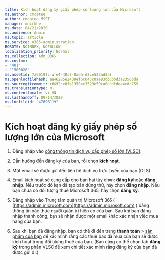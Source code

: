 ```yaml
---
title: Kích hoạt đăng ký giấy phép số lượng lớn của Microsoft
ms.author: cmcatee
author: cmcatee-MSFT
manager: mnirkhe
ms.date: 04/21/2020
ms.audience: Admin
ms.topic: article
ms.service: o365-administration
ROBOTS: NOINDEX, NOFOLLOW
localization_priority: Normal
ms.collection: Adm_O365
ms.custom:
- "481"
- "1500028"
ms.assetid: 7a6919fc-afe4-40c7-8ada-d8ce523ad8a8
ms.openlocfilehash: aa46285e2439ef6c645c0ae83db6bbd3a2350bda
ms.sourcegitcommit: c6692ce0fa1358ec3529e59ca0ecdfdea4cdc759
ms.translationtype: MT
ms.contentlocale: vi-VN
ms.lasthandoff: 09/14/2020
ms.locfileid: "47698119"
---
```

# <a name="activating-a-microsoft-volume-license-subscription"></a>Kích hoạt đăng ký giấy phép số lượng lớn của Microsoft

1. Đăng nhập vào [cổng thông tin dịch vụ cấp phép số lớn (VLSC)](https://go.microsoft.com/fwlink/p/?LinkId=329762).

2. Dẫn hướng đến đăng ký của bạn, rồi chọn **kích hoạt**.

3. Một email sẽ được gửi đến liên hệ dịch vụ trực tuyến của bạn (OLS).

4. Email kích hoạt sẽ cung cấp cho bạn hai tùy chọn: **đăng ký**hoặc **đăng nhập**. Nếu trước đó bạn đã tạo bản dùng thử, hãy chọn **đăng nhập**. Nếu bạn chưa có đối tượng thuê Microsoft 365, hãy chọn **đăng ký**.

5. Đăng nhập vào Trung tâm quản trị Microsoft 365 ( [https://admin.microsoft.com](https://admin.microsoft.com) ) bằng thông tin xác thực người quản trị hiện có của bạn. Sau khi bạn đăng nhập thành công, bạn sẽ nhận được một email khác xác nhận việc mua hàng của bạn.

6. Sau khi bạn đã đăng nhập, bạn có thể đi đến trang **thanh toán** \> [sản phẩm của bạn](https://go.microsoft.com/fwlink/p/?linkid=842054) để xác minh rằng các thuê bao đã mua của bạn sẽ được kích hoạt trong đối tượng thuê của bạn. (Bạn cũng có thể chọn tab **đăng ký** trong phần VLSC để xem chi tiết xác minh rằng đăng ký của bạn đã được gửi đi.)

